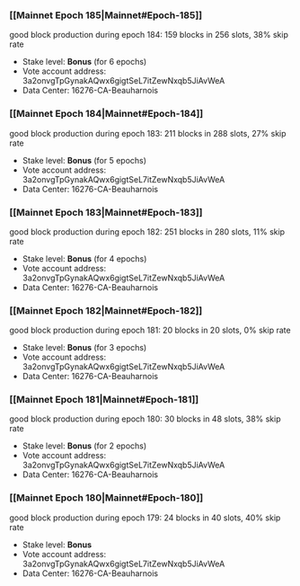 ### [[Mainnet Epoch 185|Mainnet#Epoch-185]]
good block production during epoch 184: 159 blocks in 256 slots, 38% skip rate
* Stake level: **Bonus** (for 6 epochs)
* Vote account address: 3a2onvgTpGynakAQwx6gigtSeL7itZewNxqb5JiAvWeA
* Data Center: 16276-CA-Beauharnois
### [[Mainnet Epoch 184|Mainnet#Epoch-184]]
good block production during epoch 183: 211 blocks in 288 slots, 27% skip rate
* Stake level: **Bonus** (for 5 epochs)
* Vote account address: 3a2onvgTpGynakAQwx6gigtSeL7itZewNxqb5JiAvWeA
* Data Center: 16276-CA-Beauharnois
### [[Mainnet Epoch 183|Mainnet#Epoch-183]]
good block production during epoch 182: 251 blocks in 280 slots, 11% skip rate
* Stake level: **Bonus** (for 4 epochs)
* Vote account address: 3a2onvgTpGynakAQwx6gigtSeL7itZewNxqb5JiAvWeA
* Data Center: 16276-CA-Beauharnois
### [[Mainnet Epoch 182|Mainnet#Epoch-182]]
good block production during epoch 181: 20 blocks in 20 slots, 0% skip rate
* Stake level: **Bonus** (for 3 epochs)
* Vote account address: 3a2onvgTpGynakAQwx6gigtSeL7itZewNxqb5JiAvWeA
* Data Center: 16276-CA-Beauharnois
### [[Mainnet Epoch 181|Mainnet#Epoch-181]]
good block production during epoch 180: 30 blocks in 48 slots, 38% skip rate
* Stake level: **Bonus** (for 2 epochs)
* Vote account address: 3a2onvgTpGynakAQwx6gigtSeL7itZewNxqb5JiAvWeA
* Data Center: 16276-CA-Beauharnois
### [[Mainnet Epoch 180|Mainnet#Epoch-180]]
good block production during epoch 179: 24 blocks in 40 slots, 40% skip rate
* Stake level: **Bonus**
* Vote account address: 3a2onvgTpGynakAQwx6gigtSeL7itZewNxqb5JiAvWeA
* Data Center: 16276-CA-Beauharnois